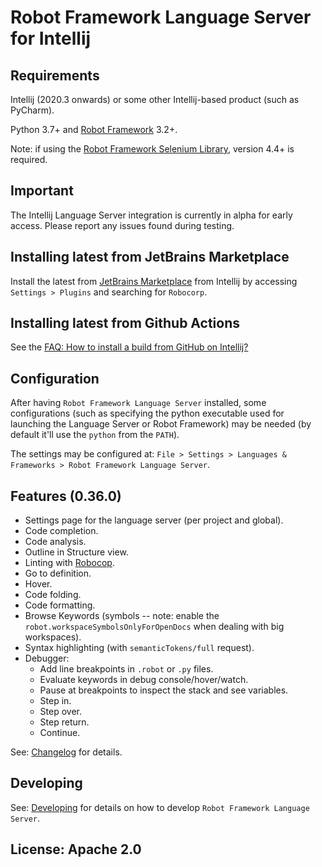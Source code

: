 Robot Framework Language Server for Intellij
=============================================

Requirements
-------------
Intellij (2020.3 onwards) or some other Intellij-based product (such as PyCharm).

Python 3.7+ and [Robot Framework](https://robotframework.org/) 3.2+.

Note: if using the [Robot Framework Selenium Library](https://github.com/robotframework/SeleniumLibrary), version 4.4+ is required.

Important
-----------

The Intellij Language Server integration is currently in alpha for early access.
Please report any issues found during testing.


Installing latest from JetBrains Marketplace
---------------------------------------------

Install the latest from [JetBrains Marketplace](https://plugins.jetbrains.com/plugin/16086-robot-framework-language-server)
from Intellij by accessing `Settings > Plugins` and searching for `Robocorp`.

Installing latest from Github Actions
--------------------------------------

See the [FAQ: How to install a build from GitHub on Intellij?](https://github.com/robocorp/robotframework-lsp/blob/master/robotframework-ls/docs/faq.md#how-to-install-a-build-from-github-on-intellij)

Configuration
-------------

After having `Robot Framework Language Server` installed, some configurations (such as specifying
the python executable used for launching the Language Server or Robot Framework)
may be needed (by default it'll use the `python` from the `PATH`).

The settings may be configured at: `File > Settings > Languages & Frameworks > Robot Framework Language Server`.

Features (0.36.0)
-----------------

- Settings page for the language server (per project and global).
- Code completion.
- Code analysis.
- Outline in Structure view.
- Linting with [Robocop](https://robocop.readthedocs.io/en/latest/).
- Go to definition.
- Hover.
- Code folding.
- Code formatting.
- Browse Keywords (symbols -- note: enable the `robot.workspaceSymbolsOnlyForOpenDocs` when dealing with big workspaces).
- Syntax highlighting (with `semanticTokens/full` request).
- Debugger:
  - Add line breakpoints in `.robot` or `.py` files.
  - Evaluate keywords in debug console/hover/watch.
  - Pause at breakpoints to inspect the stack and see variables.
  - Step in.
  - Step over.
  - Step return.
  - Continue.


See: [Changelog](docs/changelog.md) for details.


Developing
------------

See: [Developing](docs/develop.md) for details on how to develop `Robot Framework Language Server`.


License: Apache 2.0
-------------------
